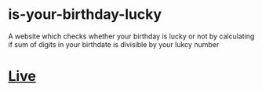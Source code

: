 # is-your-birthday-lucky 
 A website which checks whether your birthday is lucky or not by calculating if sum of digits in your birthdate is divisible by your lukcy number


# [Live](https://yourbirthday-lucky.netlify.app/)
